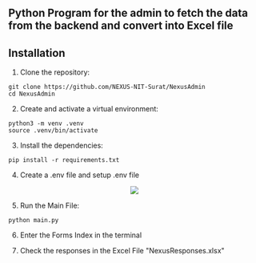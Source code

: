 ## Python Program for the admin to fetch the data from the backend and convert into Excel file
## Installation

1. Clone the repository:
  ```shell
  git clone https://github.com/NEXUS-NIT-Surat/NexusAdmin
  cd NexusAdmin
  ```

2. Create and activate a virtual environment:
  ```shell
  python3 -m venv .venv
  source .venv/bin/activate
  ```

3. Install the dependencies:
  ```shell
  pip install -r requirements.txt
  ```
4. Create a .env file and setup .env file
<p align="center">
<img src="https://github.com/NEXUS-NIT-Surat/NexusAdmin/assets/88821454/1467d6a7-fb57-48aa-b58b-fa0453aa479f"> </p>

5. Run the Main File:
  ```shell
  python main.py
  ```
  
6. Enter the Forms Index in the terminal
   
7. Check the responses in the Excel File "NexusResponses.xlsx"
